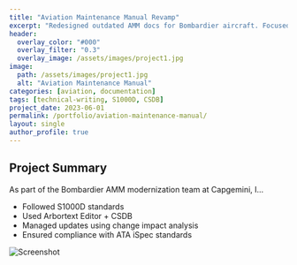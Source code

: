 ```yaml
---
title: "Aviation Maintenance Manual Revamp"
excerpt: "Redesigned outdated AMM docs for Bombardier aircraft. Focused on structured writing, CSDB, and S1000D."
header:
  overlay_color: "#000"
  overlay_filter: "0.3"
  overlay_image: /assets/images/project1.jpg
image:
  path: /assets/images/project1.jpg
  alt: "Aviation Maintenance Manual"
categories: [aviation, documentation]
tags: [technical-writing, S1000D, CSDB]
project_date: 2023-06-01
permalink: /portfolio/aviation-maintenance-manual/
layout: single
author_profile: true
---
```

## Project Summary

As part of the Bombardier AMM modernization team at Capgemini, I...

- Followed S1000D standards
- Used Arbortext Editor + CSDB
- Managed updates using change impact analysis
- Ensured compliance with ATA iSpec standards

![Screenshot](/assets/images/project1.jpg)
